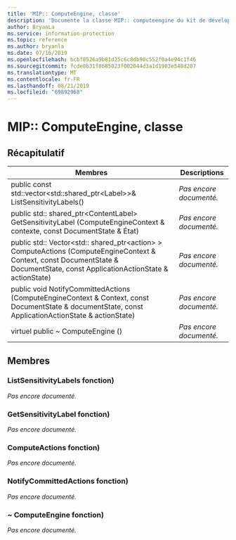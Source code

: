 ```yaml
---
title: 'MIP:: ComputeEngine, classe'
description: 'Documente la classe MIP:: computeengine du kit de développement logiciel (SDK) Microsoft Information Protection (MIP).'
author: BryanLa
ms.service: information-protection
ms.topic: reference
ms.author: bryanla
ms.date: 07/16/2019
ms.openlocfilehash: bcbf8526a9b81d25c6c8db90c552f0a4e94c1f46
ms.sourcegitcommit: fcde8b31f8685023f002044d3a1d1903e548d207
ms.translationtype: MT
ms.contentlocale: fr-FR
ms.lasthandoff: 08/21/2019
ms.locfileid: "69892968"
---
```

# <a name="class-mipcomputeengine"></a>MIP:: ComputeEngine, classe 
  
## <a name="summary"></a>Récapitulatif
 Membres                        | Descriptions                                
--------------------------------|---------------------------------------------
public const std::vector\<std::shared_ptr\<Label\>\>& ListSensitivityLabels()  | _Pas encore documenté._
public std:: shared_ptr\<ContentLabel\> GetSensitivityLabel (ComputeEngineContext & contexte, const DocumentState & État)  | _Pas encore documenté._
public std:: Vector\<std:: shared_ptr\<action\> \> ComputeActions (ComputeEngineContext & Context, const DocumentState & DocumentState, const ApplicationActionState & actionState)  | _Pas encore documenté._
public void NotifyCommittedActions (ComputeEngineContext & Context, const DocumentState & documentState, const ApplicationActionState & actionState)  | _Pas encore documenté._
virtuel public ~ ComputeEngine ()  | _Pas encore documenté._
  
## <a name="members"></a>Membres
  
### <a name="listsensitivitylabels-function"></a>ListSensitivityLabels fonction)
_Pas encore documenté._

  
### <a name="getsensitivitylabel-function"></a>GetSensitivityLabel fonction)
_Pas encore documenté._

  
### <a name="computeactions-function"></a>ComputeActions fonction)
_Pas encore documenté._

  
### <a name="notifycommittedactions-function"></a>NotifyCommittedActions fonction)
_Pas encore documenté._

  
### <a name="computeengine-function"></a>~ ComputeEngine fonction)
_Pas encore documenté._
